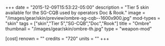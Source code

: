 +++
date = "2015-12-09T15:53:22-05:00"
description = "Tier 5 skin available for the SG-CQB used by operators Doc & Rook."
image = "/images/gear/skin/preview/ombre-sg-cqb--1600x900.jpg"
mod-types = "skin"
tags = ["skin","Tier 5","SG-CQB","Doc","Rook"]
title = "Ombre"
thumbnail = "/images/gear/skin/ombre-th.jpg"
type = "weapon-mod"

[cost]
  renown = ""
  credits = "720"
  units = ""
+++
